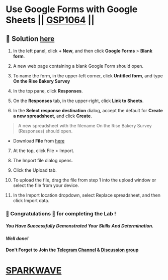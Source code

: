 # Use Google Forms with Google Sheets || [GSP1064](https://www.cloudskillsboost.google/focuses/46917?parent=catalog) ||

## 🔑 Solution [here](https://www.youtube.com/@sparkwave.01)

1. In the left panel, click **+ New**, and then click **Google Forms** > **Blank form**.

2. A new web page containing a blank Google Form should open.

3. To name the form, in the upper-left corner, click **Untitled form**, and type **On the Rise Bakery Survey**

4. In the top pane, click **Responses**.

5. On the **Responses** tab, in the upper-right, click **Link to Sheets**.

6. In the **Select response destination** dialog, accept the default for **Create a new spreadsheet**, and click **Create**.

>A new spreadsheet with the filename On the Rise Bakery Survey (Responses) should open.

* Download **File** from [here](https://docs.google.com/spreadsheets/d/16tCqBtOGHHF_db3BiXWQYdpMkjq2VMWD/export?&format=xlsx)

7. At the top, click File > Import.

8. The Import file dialog opens.

9. Click the Upload tab.

10. To upload the file, drag the file from step 1 into the upload window or select the file from your device.

11. In the Import location dropdown, select Replace spreadsheet, and then click Import data.

### 🐼 Congratulations 🎉 for completing the Lab !

##### *You Have Successfully Demonstrated Your Skills And Determination.*

#### *Well done!*

#### Don't Forget to Join the [Telegram Channel](https://t.me/sparkwave.01) & [Discussion group](https://t.me/sparkwave.01chats)

# [SPARKWAVE](https://www.youtube.com/@sparkwave.01)
